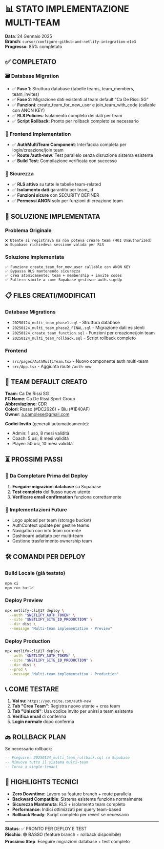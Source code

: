 # 📊 STATO IMPLEMENTAZIONE MULTI-TEAM

**Data**: 24 Gennaio 2025  
**Branch**: `cursor/configure-github-and-netlify-integration-e1e3`  
**Progresso**: 85% completato

## ✅ COMPLETATO

### 🗃️ **Database Migration**
- ✅ **Fase 1**: Struttura database (tabelle teams, team_members, team_invites)
- ✅ **Fase 2**: Migrazione dati esistenti al team default "Ca De Rissi SG"
- ✅ **Funzioni**: create_team_for_new_user e join_team_with_code (callable con ANON KEY)
- ✅ **RLS Policies**: Isolamento completo dei dati per team
- ✅ **Script Rollback**: Pronto per rollback completo se necessario

### 🎨 **Frontend Implementation**
- ✅ **AuthMultiTeam Component**: Interfaccia completa per login/creazione/join team
- ✅ **Route /auth-new**: Test parallelo senza disruzione sistema esistente
- ✅ **Build Test**: Compilazione verificata con successo

### 🔐 **Sicurezza**
- ✅ **RLS attivo** su tutte le tabelle team-related
- ✅ **Isolamento dati** garantito per team_id
- ✅ **Funzioni sicure** con SECURITY DEFINER
- ✅ **Permessi ANON** solo per funzioni di creazione team

## 🔄 SOLUZIONE IMPLEMENTATA

### Problema Originale
```
❌ Utente si registrava ma non poteva creare team (401 Unauthorized)
❌ Supabase richiedeva sessione valida per RLS
```

### Soluzione Implementata
```
✅ Funzione create_team_for_new_user callable con ANON KEY
✅ Bypassa RLS mantenendo sicurezza
✅ Crea atomicamente: team + membership + invite codes
✅ Pattern simile a come Supabase gestisce auth.signUp
```

## 📋 FILES CREATI/MODIFICATI

### Database Migrations
- `20250124_multi_team_phase1.sql` - Struttura database
- `20250124_multi_team_phase2_FINAL.sql` - Migrazione dati esistenti
- `20250124_create_team_function.sql` - Funzioni per creazione/join team
- `20250124_multi_team_rollback.sql` - Script rollback completo

### Frontend
- `src/pages/AuthMultiTeam.tsx` - Nuovo componente auth multi-team
- `src/App.tsx` - Aggiunta route `/auth-new`

## 🎯 TEAM DEFAULT CREATO

**Team**: Ca De Rissi SG  
**FC Name**: Ca De Rissi Sport Group  
**Abbreviazione**: CDR  
**Colori**: Rosso (#DC2626) + Blu (#1E40AF)  
**Owner**: a.camolese@gmail.com  

**Codici Invito** (generati automaticamente):
- Admin: 1 uso, 8 mesi validità
- Coach: 5 usi, 8 mesi validità  
- Player: 50 usi, 10 mesi validità

## ⏳ PROSSIMI PASSI

### 🔧 **Da Completare Prima del Deploy**
1. **Eseguire migrazioni database** su Supabase
2. **Test completo** del flusso nuovo utente
3. **Verificare email confirmation** funziona correttamente

### 🚀 **Implementazioni Future**
- Logo upload per team (storage bucket)
- AuthContext update per gestire teams
- Navigation con info team corrente
- Dashboard adattato per multi-team
- Gestione trasferimento ownership team

## 🛠️ COMANDI PER DEPLOY

### Build Locale (già testato)
```bash
npm ci
npm run build
```

### Deploy Preview
```bash
npx netlify-cli@17 deploy \
  --auth "$NETLIFY_AUTH_TOKEN" \
  --site "$NETLIFY_SITE_ID_PRODUCTION" \
  --dir dist \
  --message "Multi-team implementation - Preview"
```

### Deploy Production
```bash
npx netlify-cli@17 deploy \
  --auth "$NETLIFY_AUTH_TOKEN" \
  --site "$NETLIFY_SITE_ID_PRODUCTION" \
  --dir dist \
  --prod \
  --message "Multi-team implementation - Production"
```

## 📞 COME TESTARE

1. **Vai su**: `https://yoursite.com/auth-new`
2. **Tab "Crea Team"**: Registra nuovo utente + crea team
3. **Tab "Unisciti"**: Usa codice invito per unirsi a team esistente
4. **Verifica email** di conferma
5. **Login normale** dopo conferma

## 🔙 ROLLBACK PLAN

Se necessario rollback:
```sql
-- Eseguire: 20250124_multi_team_rollback.sql su Supabase
-- Rimuove tutto il sistema multi-team
-- Torna a single-tenant
```

## 🎉 HIGHLIGHTS TECNICI

- **Zero Downtime**: Lavoro su feature branch + route parallela
- **Backward Compatible**: Sistema esistente funziona normalmente
- **Sicurezza Mantenuta**: RLS + isolamento team completo
- **Performance**: Indici ottimizzati per query team-based
- **Rollback Ready**: Script completo per revert se necessario

---

**Status**: ✅ PRONTO PER DEPLOY E TEST  
**Rischio**: 🟢 BASSO (feature branch + rollback disponibile)  
**Prossimo Step**: Eseguire migrazioni database + test completo